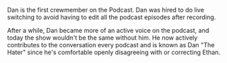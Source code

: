 Dan is the first crewmember on the Podcast. Dan was hired to do live switching to avoid having to edit all the podcast episodes after recording.

After a while, Dan became more of an active voice on the podcast, and today the show wouldn't be the same without him. He now actively contributes
to the conversation every podcast and is known as Dan "The Hater" since he's comfortable openly disagreeing with or correcting Ethan.